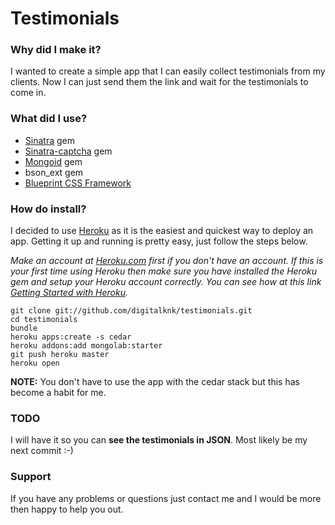 # Testimonials

### Why did I make it?
I wanted to create a simple app that I can easily collect testimonials from my clients. Now I can just send them the link and wait for the testimonials to come in. 

### What did I use?
 - [Sinatra][1] gem
 - [Sinatra-captcha][2] gem
 - [Mongoid][3] gem
 - bson_ext gem
 - [Blueprint CSS Framework][7]

### How do install?
I decided to use [Heroku][5] as it is the easiest and quickest way to deploy an app. Getting it up and running is pretty easy, just follow the steps below.

*Make an account at [Heroku.com][5] first if you don't have an account. If this is your first time using Heroku then make sure you have installed the Heroku gem and setup your Heroku account correctly. You can see how at this link [Getting Started with Heroku][6].*

    git clone git://github.com/digitalknk/testimonials.git
    cd testimonials
    bundle
    heroku apps:create -s cedar
    heroku addons:add mongolab:starter
    git push heroku master
    heroku open

**NOTE:** You don't have to use the app with the cedar stack but this has become a habit for me.

### TODO
I will have it so you can **see the testimonials in JSON**. Most likely be my next commit :-)

### Support
If you have any problems or questions just contact me and I would be more then happy to help you out.

  [1]: http://www.sinatrarb.com/
  [2]: https://github.com/bmizerany/sinatra-captcha
  [3]: https://github.com/mongoid/mongoid
  [4]: http://blueprintcss.org
  [5]: http://www.heroku.com
  [6]: http://devcenter.heroku.com/articles/quickstart
  [7]: http://blueprintcss.org